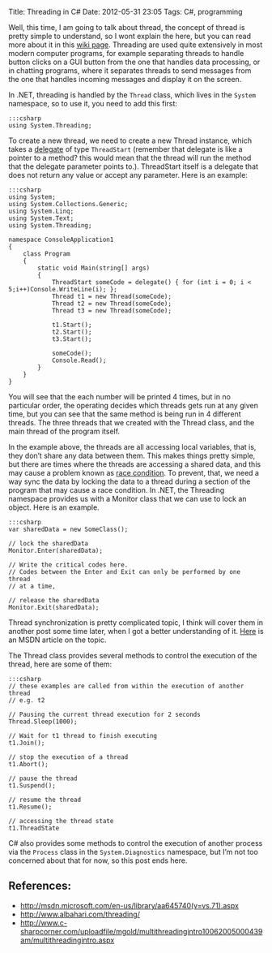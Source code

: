 Title: Threading in C#
Date: 2012-05-31 23:05
Tags: C#, programming


Well, this time, I am going to talk about thread, the concept of thread
is pretty simple to understand, so I wont explain the here, but you can
read more about it in this [wiki page][link1]. Threading are used quite
extensively in most modern computer programs, for example separating
threads to handle button clicks on a GUI button from the one that
handles data processing, or in chatting programs, where it separates
threads to send messages from the one that handles incoming messages and
display it on the screen.

In .NET, threading is handled by the `Thread` class, which lives in
the `System` namespace, so to use it, you need to add this first:

    :::csharp
    using System.Threading;

To create a new thread, we need to create a new Thread instance, which
takes a [delegate][link3] of type `ThreadStart` (remember that delegate is
like a pointer to a method? this would mean that the thread will run the
method that the delegate parameter points to.). ThreadStart itself is a
delegate that does not return any value or accept any parameter. Here is
an example:

    :::csharp
    using System;
    using System.Collections.Generic;
    using System.Linq;
    using System.Text;
    using System.Threading;

    namespace ConsoleApplication1
    {
        class Program
        {
            static void Main(string[] args)
            {
                ThreadStart someCode = delegate() { for (int i = 0; i < 5;i++)Console.WriteLine(i); };
                Thread t1 = new Thread(someCode);
                Thread t2 = new Thread(someCode);
                Thread t3 = new Thread(someCode);

                t1.Start();
                t2.Start();
                t3.Start();

                someCode();
                Console.Read();
            }
        }
    }

You will see that the each number will be printed 4 times, but in no
particular order, the operating decides which threads gets run at any
given time, but you can see that the same method is being run in 4
different threads. The three threads that we created with the Thread
class, and the main thread of the program itself.

In the example above, the threads are all accessing local variables,
that is, they don’t share any data between them. This makes things
pretty simple, but there are times where the threads are accessing a
shared data, and this may cause a problem known as [race condition][link2]. To
prevent, that, we need a way sync the data by locking the data to a
thread during a section of the program that may cause a race condition.
In .NET, the Threading namespace provides us with a Monitor class that
we can use to lock an object. Here is an example.

    :::csharp
    var sharedData = new SomeClass();

    // lock the sharedData
    Monitor.Enter(sharedData);

    // Write the critical codes here.
    // Codes between the Enter and Exit can only be performed by one thread
    // at a time,

    // release the sharedData
    Monitor.Exit(sharedData);

Thread synchronization is pretty complicated topic, I think will cover
them in another post some time later, when I got a better understanding
of it. [Here][link4] is an MSDN article on the topic.

The Thread class provides several methods to control the execution of
the thread, here are some of them:

    :::csharp
    // these examples are called from within the execution of another thread
    // e.g. t2

    // Pausing the current thread execution for 2 seconds
    Thread.Sleep(1000);

    // Wait for t1 thread to finish executing
    t1.Join();

    // stop the execution of a thread
    t1.Abort();

    // pause the thread
    t1.Suspend();

    // resume the thread
    t1.Resume();

    // accessing the thread state
    t1.ThreadState

C# also provides some methods to control the execution of another
process via the `Process` class in the `System.Diagnostics` namespace,
but I’m not too concerned about that for now, so this post ends here.

## References:
* <http://msdn.microsoft.com/en-us/library/aa645740(v=vs.71).aspx>
* <http://www.albahari.com/threading/>
* <http://www.c-sharpcorner.com/uploadfile/mgold/multithreadingintro10062005000439am/multithreadingintro.aspx>

[link1]: http://en.wikipedia.org/wiki/Thread_(computing)
[link2]: http://en.wikipedia.org/wiki/Race_condition
[link3]: http://www.myblog.name/2012/05/delegates-in-c-and-a-tiny-bits-of-events/
[link4]: http://msdn.microsoft.com/en-us/library/ms173179.aspx